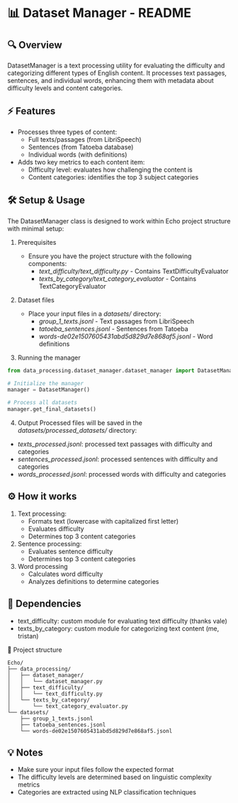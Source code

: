 # 📊 Dataset Manager - README

## 🔍 Overview

DatasetManager is a text processing utility for evaluating the difficulty and
categorizing different types of English content. It processes text passages,
sentences, and individual words, enhancing them with metadata about
difficulty levels and content categories.

## ⚡ Features

- Processes three types of content:
  - Full texts/passages (from LibriSpeech)
  - Sentences (from Tatoeba database)
  - Individual words (with definitions)
- Adds two key metrics to each content item:
  - Difficulty level: evaluates how challenging the content is
  - Content categories: identifies the top 3 subject categories

## 🛠️ Setup & Usage

The DatasetManager class is designed to work within Echo project structure
with minimal setup:

1. Prerequisites

   - Ensure you have the project structure with the following components:
     - _text_difficulty/text_difficulty.py_ - Contains TextDifficultyEvaluator
     - _texts_by_category/text_category_evaluator_ - Contains TextCategoryEvaluator

2. Dataset files

   - Place your input files in a _datasets/_ directory:
     - _group_1_texts.jsonl_ - Text passages from LibriSpeech
     - _tatoeba_sentences.jsonl_ - Sentences from Tatoeba
     - _words-de02e1507605431abd5d829d7e868af5.jsonl_ - Word definitions

3. Running the manager

```py
from data_processing.dataset_manager.dataset_manager import DatasetManager

# Initialize the manager
manager = DatasetManager()

# Process all datasets
manager.get_final_datasets()
```

4. Output
   Processed files will be saved in the _datasets/processed_datasets/_ directory:

- _texts_processed.jsonl_: processed text passages with difficulty and
  categories
- _sentences_processed.jsonl_: processed sentences with difficulty and
  categories
- _words_processed.jsonl_: processed words with difficulty and categories

## ⚙️ How it works

1. Text processing:
   - Formats text (lowercase with capitalized first letter)
   - Evaluates difficulty
   - Determines top 3 content categories
2. Sentence processing:
   - Evaluates sentence difficulty
   - Determines top 3 content categories
3. Word processing
   - Calculates word difficulty
   - Analyzes definitions to determine categories

## 🔗 Dependencies

- text_difficulty: custom module for evaluating text difficulty (thanks vale)
- texts_by_category: custom module for categorizing text content (me, tristan)

📂 Project structure

```text
Echo/
├── data_processing/
│   ├── dataset_manager/
│   │   └── dataset_manager.py
│   ├── text_difficulty/
│   │   └── text_difficulty.py
│   └── texts_by_category/
│       └── text_category_evaluator.py
└── datasets/
    ├── group_1_texts.jsonl
    ├── tatoeba_sentences.jsonl
    └── words-de02e1507605431abd5d829d7e868af5.jsonl
```

## 💡 Notes

- Make sure your input files follow the expected format
- The difficulty levels are determined based on linguistic complexity metrics
- Categories are extracted using NLP classification techniques
